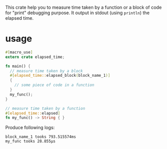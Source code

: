 This crate help you to measure time taken by a function or a block of code for "print" debugging purpose. It output in stdout (using `println`) the elapsed time.


# usage
```rust
#[macro_use]
extern crate elapsed_time;

fn main() {
  // measure time taken by a block
  #[elapsed_time::elapsed_block(block_name_1)]
  {
    // some piece of code in a function
  }
  my_func();
}

// measure time taken by a function
#[elapsed_time::elapsed]
fn my_func() -> String { }
```
Produce following logs:
```
block_name_1 tooks 793.515574ms
my_func tooks 28.855µs
```
